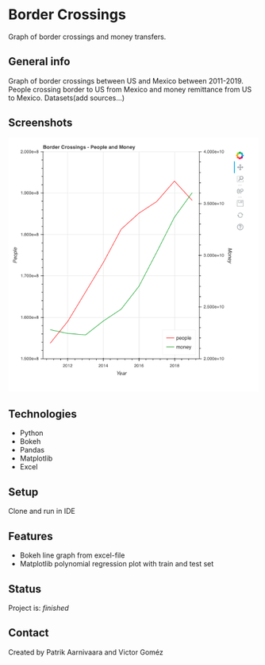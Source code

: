 # Border Crossings

Graph of border crossings and money transfers.

## General info
Graph of border crossings between US and Mexico between 2011-2019. People crossing border to US from Mexico and money remittance from US to Mexico. Datasets(add sources...)  

## Screenshots
![](screenshot.png)

## Technologies
* Python
* Bokeh
* Pandas
* Matplotlib
* Excel

## Setup
Clone and run in IDE

## Features
* Bokeh line graph from excel-file
* Matplotlib polynomial regression plot with train and test set 

## Status
Project is: _finished_

## Contact
Created by Patrik Aarnivaara and Victor Goméz

